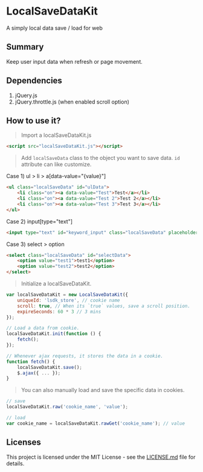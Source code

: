 # LocalSaveDataKit
A simply local data save / load for web

## Summary 
Keep user input data when refresh or page movement.
 
## Dependencies
1. jQuery.js
2. jQuery.throttle.js (when enabled scroll option)

## How to use it?
> Import a localSaveDataKit.js
```html
<script src="localSaveDataKit.js"></script>
```

> Add ``localSaveData`` class to the object you want to save data. ``id`` attribute can like customize.

Case 1) ul > li > a[data-value="{value}"]
```html
<ul class="localSaveData" id="ulData">
    <li class="on"><a data-value="Test">Test</a></li>
    <li class="on"><a data-value="Test 2">Test 2</a></li>
    <li class="on"><a data-value="Test 3">Test 3</a></li>
</ul>
```

Case 2) input[type="text"]
```html
<input type="text" id="keyword_input" class="localSaveData" placeholder="Search">
```

Case 3) select > option
```html
<select class="localSaveData" id="selectData">
    <option value="test1">test1</option>
    <option value="test2">test2</option>
</select>
```

> Initialize a localSaveDataKit.
```javascript
var localSaveDataKit = new LocalSaveDataKit({
    uniqueId: 'lsdk_store', // cookie name
    scroll: true, // When its `true` values, save a scroll position. 
    expireSeconds: 60 * 3 // 3 mins
});

// Load a data from cookie.
localSaveDataKit.init(function () {
    fetch();
});

// Whenever ajax requests, it stores the data in a cookie.
function fetch() {
    localSaveDataKit.save();
    $.ajax({ ... });
}
```

> You can also manually load and save the specific data in cookies.
```javascript
// save
localSaveDataKit.raw('cookie_name', 'value');

// load
var cookie_name = localSaveDataKit.rawGet('cookie_name'); // value
``` 

## Licenses
This project is licensed under the MIT License - see the [LICENSE.md](LICENSE.md) file for details.